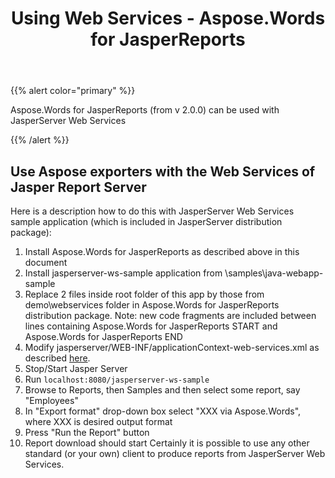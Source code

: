 ﻿---
title: Using Web Services - Aspose.Words for JasperReports
articleTitle: Using Web Services
linktitle: Using Web Services
description: "Aspose.Words for JasperReports (from v 2.0.0) can be used with JasperServer Web Services."
type: docs
weight: 130
url: /jasperreports/using-web-services/
---

{{% alert color="primary" %}}

Aspose.Words for JasperReports (from v 2.0.0) can be used with JasperServer Web Services

{{% /alert %}}

## Use Aspose exporters with the Web Services of Jasper Report Server

Here is a description how to do this with JasperServer Web Services sample application (which is included in JasperServer distribution package):

1. Install Aspose.Words for JasperReports as described above in this document
1. Install jasperserver-ws-sample application from <Jasper Server>\samples\java-webapp-sample
1. Replace 2 files inside root folder of this app by those from demo\webservices folder in Aspose.Words for JasperReports distribution package. Note: new code fragments are included between lines containing Aspose.Words for JasperReports START and Aspose.Words for JasperReports END
1. Modify jasperserver/WEB-INF/applicationContext-web-services.xml as described [here](/words/jasperreports/installation/).
1. Stop/Start Jasper Server
1. Run `localhost:8080/jasperserver-ws-sample`
1. Browse to Reports, then Samples and then select some report, say "Employees"
1. In "Export format" drop-down box select "XXX via Aspose.Words", where XXX is desired output format
1. Press "Run the Report" button
1. Report download should start
   Certainly it is possible to use any other standard (or your own) client to produce reports from JasperServer Web Services.
